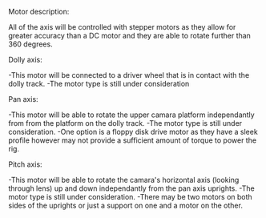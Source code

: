 Motor description:

All of the axis will be controlled with stepper motors as they allow for greater accuracy
than a DC motor and they are able to rotate further than 360 degrees. 

Dolly axis: 

-This motor will be connected to a driver wheel that is in contact with the 
dolly track. 
-The motor type is still under consideration

Pan axis:

-This motor will be able to rotate the upper camara platform independantly from
from the platform on the dolly track.
-The motor type is still under consideration. 
-One option is a floppy disk drive motor as they have a sleek profile however may not 
provide a sufficient amount of torque to power the rig.

Pitch axis:

-This motor will be able to rotate the camara's horizontal axis (looking through lens) up 
and down independantly from the pan axis uprights.
-The motor type is still under consideration. 
-There may be two motors on both sides of the uprights or just a support on one and a 
motor on the other. 